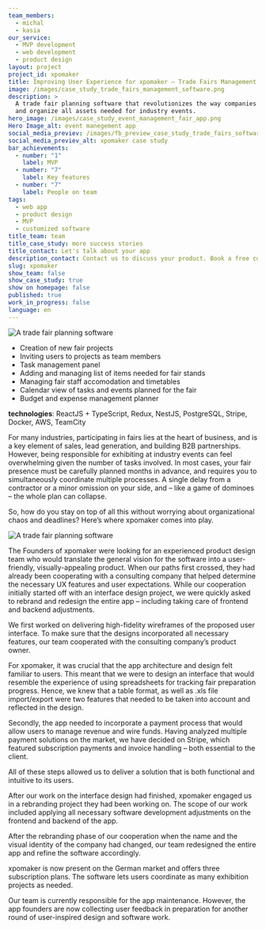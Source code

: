 ```yaml
---
team_members:
  - michal
  - kasia
our_service:
  - MVP development
  - web development
  - product design
layout: project
project_id: xpomaker
title: Improving User Experience for xpomaker – Trade Fairs Management Software
image: /images/case_study_trade_fairs_management_software.png
description: >
  A trade fair planning software that revolutionizes the way companies prepare
  and organize all assets needed for industry events.
hero_image: /images/case_study_event_management_fair_app.png
Hero Image_alt: event manegement app
social_media_previev: /images/fb_preview_case_study_trade_fairs_software.png
social_media_previev_alt: xpomaker case study
bar_achievements:
  - number: "1"
    label: MVP
  - number: "7"
    label: Key features
  - number: "7"
    label: People on team
tags:
  - web app
  - product design
  - MVP
  - customized software
title_team: team
title_case_study: more success stories
title_contact: Let's talk about your app
description_contact: Contact us to discuss your product. Book a free consultation in 48 hours!
slug: xpomaker
show_team: false
show_case_study: true
show on homepage: false
published: true
work_in_progress: false
language: en
---
```

![A trade fair planning software](../../static/images/xpomaker_dashboard2.png)

<TitleWithIcon sectionTitle="main features developed by Bright Inventions" titleIcon="/images/main_features_icon.png" titleIconAlt="features" />

* Creation of new fair projects
* Inviting users to projects as team members
* Task management panel
* Adding and managing list of items needed for fair stands
* Managing fair staff accomodation and timetables
* Calendar view of tasks and events planned for the fair
* Budget and expense management planner

<TitleWithIcon sectionTitle="skills" titleIcon="/images/skills.svg" titleIconAlt="skills" />

<Gallery images='[{"src":"/images/react_stack_logo_update.svg","alt":"React"},{"src":"/images/new_typescript_logo_stack.png","alt":"TypeScript"},{"src":"/images/nest.png","alt":"NestJS"},{"src":"/images/postgresql_logo_stack.png","alt":"PostgreSQL"},{"src":"/images/docker_stack_logo.png","alt":"Docker"},{"src":"/images/teamcity_stack_logo.png","alt":"Teamcity"}]' />

**technologies**: ReactJS + TypeScript, Redux, NestJS, PostgreSQL, Stripe, Docker, AWS, TeamCity

<TitleWithIcon sectionTitle="about" titleIcon="/images/three_flags.svg" titleIconAlt="bright" />

For many industries, participating in fairs lies at the heart of business, and is a key element of sales, lead generation, and building B2B partnerships. However, being responsible for exhibiting at industry events can feel overwhelming given the number of tasks involved. In most cases, your fair presence must be carefully planned months in advance, and requires you to simultaneously coordinate multiple processes. A single delay from a contractor or a minor omission on your side, and – like a game of dominoes – the whole plan can collapse.

So, how do you stay on top of all this without worrying about organizational chaos and deadlines? Here’s where xpomaker comes into play.

![A trade fair planning software](../../static/images/xpomaker_dashboard.png)

<TitleWithIcon sectionTitle="goal" titleIcon="/images/goal_title_section.png" titleIconAlt="goal" />

The Founders of xpomaker were looking for an experienced product design team who would translate the general vision for the software into a user-friendly, visually-appealing product. When our paths first crossed, they had already been cooperating with a consulting company that helped determine the necessary UX features and user expectations. While our cooperation initially started off with an interface design project, we were quickly asked to rebrand and redesign the entire app – including taking care of frontend and backend adjustments.

<TitleWithIcon sectionTitle="development process" titleIcon="/images/gearwheel.svg" titleIconAlt="bright" />

We first worked on delivering high-fidelity wireframes of the proposed user interface. To make sure that the designs incorporated all necessary features, our team cooperated with the consulting company’s product owner.

For xpomaker, it was crucial that the app architecture and design felt familiar to users. This meant that we were to design an interface that would resemble the experience of using spreadsheets for tracking fair preparation progress. Hence, we knew that a table format, as well as .xls file import/export were two features that needed to be taken into account and reflected in the design.

Secondly, the app needed to incorporate a payment process that would allow users to manage revenue and wire funds. Having analyzed multiple payment solutions on the market, we have decided on Stripe, which featured subscription payments and invoice handling – both essential to the client.

All of these steps allowed us to deliver a solution that is both functional and intuitive to its users.

After our work on the interface design had finished, xpomaker engaged us in a rebranding project they had been working on. The scope of our work included applying all necessary software development adjustments on the frontend and backend of the app.

After the rebranding phase of our cooperation when the name and the visual identity of the company had changed, our team redesigned the entire app and refine the software accordingly.

<TitleWithIcon sectionTitle="result" titleIcon="/images/results_icon_title_small.png" titleIconAlt="result" />

xpomaker is now present on the German market and offers three subscription plans. The software lets users coordinate as many exhibition projects as needed.

Our team is currently responsible for the app maintenance. However, the app founders are now collecting user feedback in preparation for another round of user-inspired design and software work.